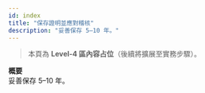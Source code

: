 ```yaml
---
id: index
title: "保存證明並應對稽核"
description: "妥善保存 5–10 年。"
---
```


> 本頁為 **Level-4 區內容占位**（後續將擴展至實務步驟）。

**概要**  
妥善保存 5–10 年。
